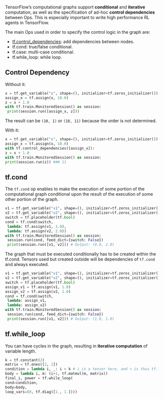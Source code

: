 TensorFlow’s computational graphs support **conditional** and **iterative** computation,
as well as the specification of ad-hoc **control dependencies** between Ops.
This is especially important to write high performance RL agents in TensorFlow.

The main Ops used in order to specify the control logic in the graph are:

- [tf.control_dependencies](#control-dependency): add dependencies between nodes.
- tf.cond: true/false conditional.
- tf.case: multi-case conditional.
- tf.while_loop: while loop.

## Control Dependency

Without it:
```python
x = tf.get_variable("x", shape=(), initializer=tf.zeros_initializer())
assign_x = tf.assign(x, 10.0)
z = x + 1.0
with tf.train.MonitoredSession() as session:
 print(session.run([assign_x, z]))
 ```
 The result can be `(10, 1)` or `(10, 11)` because the order is not determined.
 
 With it:
 ```python
 x = tf.get_variable("x", shape=(), initializer=tf.zeros_initializer())
assign_x = tf.assign(x, 10.0)
with tf.control_dependencies([assign_x]):
 z = x + 1.0
with tf.train.MonitoredSession() as session:
 print(session.run(z)) ### 11
 ```

## tf.cond

The `tf.cond` op enables to make the execution of some portion of the computational
graph conditional upon the result of the execution of some other portion of the graph.

```python
v1 = tf.get_variable("v1", shape=(), initializer=tf.zeros_initializer())
v2 = tf.get_variable("v2", shape=(), initializer=tf.zeros_initializer())
switch = tf.placeholder(tf.bool)
cond = tf.cond(switch,
 lambda: tf.assign(v1, 1.0),
 lambda: tf.assign(v2, 2.0))
with tf.train.MonitoredSession() as session:
 session.run(cond, feed_dict={switch: False})
 print(session.run([v1, v2])) # Output: (0.0, 2.0)
 ```
 
 The graph that must be executed conditionally has to be created within the tf.cond.
Tensors used but created outside will be dependencies of `tf.cond` and always executed.

```python
v1 = tf.get_variable("v1", shape=(), initializer=tf.zeros_initializer())
v2 = tf.get_variable("v2", shape=(), initializer=tf.zeros_initializer())
switch = tf.placeholder(tf.bool)
assign_v1 = tf.assign(v1, 1.0)
assign_v2 = tf.assign(v2, 1.0)
cond = tf.cond(switch,
 lambda: assign_v1,
 lambda: assign_v2)
with tf.train.MonitoredSession() as session:
 session.run(cond, feed_dict={switch: False})
 print(session.run([v1, v2])) # Output: (1.0, 1.0)
 ```
 
 ## tf.while_loop
 
 You can have cycles in the graph, resulting in **iterative computation** of variable length.
 
 ```python 
 k = tf.constant(2)
matrix = tf.ones([2, 2])
condition = lambda i, _: i < k # i is a tensor here, and < is thus tf.less
body = lambda i, m: (i+1, tf.matmul(m, matrix))
final_i, power = tf.while_loop(
 cond=condition,
 body=body,
 loop_vars=(0, tf.diag([1., 1.])))
 ```
